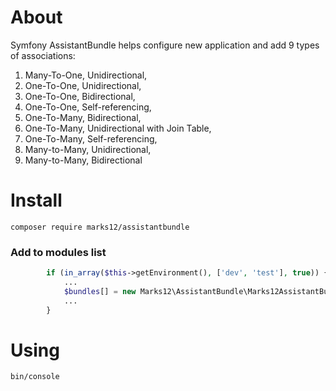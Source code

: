 # About
Symfony AssistantBundle helps configure new application and add 9 types of associations:

1. Many-To-One, Unidirectional,
1. One-To-One, Unidirectional,
1. One-To-One, Bidirectional,
1. One-To-One, Self-referencing,
1. One-To-Many, Bidirectional,
1. One-To-Many, Unidirectional with Join Table,
1. One-To-Many, Self-referencing,
1. Many-to-Many, Unidirectional,
1. Many-to-Many, Bidirectional

# Install 

``composer require marks12/assistantbundle``

### Add to modules list

```php
        if (in_array($this->getEnvironment(), ['dev', 'test'], true)) {
            ...            
            $bundles[] = new Marks12\AssistantBundle\Marks12AssistantBundle();
            ...            
        }
```

# Using

``bin/console`` 